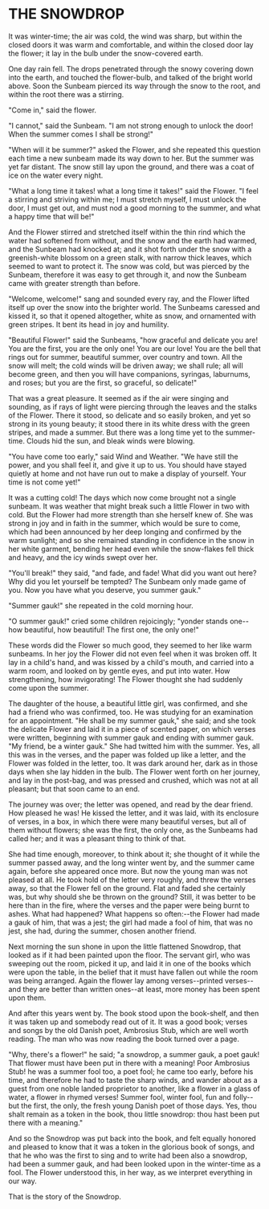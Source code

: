 # THE SNOWDROP

It was winter-time; the air was cold, the wind was sharp, but
within the closed doors it was warm and comfortable, and within the
closed door lay the flower; it lay in the bulb under the
snow-covered earth.

One day rain fell. The drops penetrated through the snowy covering
down into the earth, and touched the flower-bulb, and talked of the
bright world above. Soon the Sunbeam pierced its way through the
snow to the root, and within the root there was a stirring.

"Come in," said the flower.

"I cannot," said the Sunbeam. "I am not strong enough to unlock
the door! When the summer comes I shall be strong!"

"When will it be summer?" asked the Flower, and she repeated
this question each time a new sunbeam made its way down to her. But
the summer was yet far distant. The snow still lay upon the ground,
and there was a coat of ice on the water every night.

"What a long time it takes! what a long time it takes!" said the
Flower. "I feel a stirring and striving within me; I must stretch
myself, I must unlock the door, I must get out, and must nod a good
morning to the summer, and what a happy time that will be!"

And the Flower stirred and stretched itself within the thin rind
which the water had softened from without, and the snow and the
earth had warmed, and the Sunbeam had knocked at; and it shot forth
under the snow with a greenish-white blossom on a green stalk, with
narrow thick leaves, which seemed to want to protect it. The snow
was cold, but was pierced by the Sunbeam, therefore it was easy to get
through it, and now the Sunbeam came with greater strength than
before.

"Welcome, welcome!" sang and sounded every ray, and the Flower
lifted itself up over the snow into the brighter world. The Sunbeams
caressed and kissed it, so that it opened altogether, white as snow,
and ornamented with green stripes. It bent its head in joy and
humility.

"Beautiful Flower!" said the Sunbeams, "how graceful and
delicate you are! You are the first, you are the only one! You are our
love! You are the bell that rings out for summer, beautiful summer,
over country and town. All the snow will melt; the cold winds will
be driven away; we shall rule; all will become green, and then you
will have companions, syringas, laburnums, and roses; but you are
the first, so graceful, so delicate!"

That was a great pleasure. It seemed as if the air were singing
and sounding, as if rays of light were piercing through the leaves and
the stalks of the Flower. There it stood, so delicate and so easily
broken, and yet so strong in its young beauty; it stood there in its
white dress with the green stripes, and made a summer. But there was a
long time yet to the summer-time. Clouds hid the sun, and bleak
winds were blowing.

"You have come too early," said Wind and Weather. "We have still
the power, and you shall feel it, and give it up to us. You should
have stayed quietly at home and not have run out to make a display
of yourself. Your time is not come yet!"

It was a cutting cold! The days which now come brought not a
single sunbeam. It was weather that might break such a little Flower
in two with cold. But the Flower had more strength than she herself
knew of. She was strong in joy and in faith in the summer, which would
be sure to come, which had been announced by her deep longing and
confirmed by the warm sunlight; and so she remained standing in
confidence in the snow in her white garment, bending her head even
while the snow-flakes fell thick and heavy, and the icy winds swept
over her.

"You'll break!" they said, "and fade, and fade! What did you
want out here? Why did you let yourself be tempted? The Sunbeam only
made game of you. Now you have what you deserve, you summer gauk."

"Summer gauk!" she repeated in the cold morning hour.

"O summer gauk!" cried some children rejoicingly; "yonder stands
one--how beautiful, how beautiful! The first one, the only one!"

These words did the Flower so much good, they seemed to her like
warm sunbeams. In her joy the Flower did not even feel when it was
broken off. It lay in a child's hand, and was kissed by a child's
mouth, and carried into a warm room, and looked on by gentle eyes, and
put into water. How strengthening, how invigorating! The Flower
thought she had suddenly come upon the summer.

The daughter of the house, a beautiful little girl, was confirmed,
and she had a friend who was confirmed, too. He was studying for an
examination for an appointment. "He shall be my summer gauk," she
said; and she took the delicate Flower and laid it in a piece of
scented paper, on which verses were written, beginning with summer
gauk and ending with summer gauk. "My friend, be a winter gauk." She
had twitted him with the summer. Yes, all this was in the verses,
and the paper was folded up like a letter, and the Flower was folded
in the letter, too. It was dark around her, dark as in those days when
she lay hidden in the bulb. The Flower went forth on her journey,
and lay in the post-bag, and was pressed and crushed, which was not at
all pleasant; but that soon came to an end.

The journey was over; the letter was opened, and read by the
dear friend. How pleased he was! He kissed the letter, and it was
laid, with its enclosure of verses, in a box, in which there were many
beautiful verses, but all of them without flowers; she was the
first, the only one, as the Sunbeams had called her; and it was a
pleasant thing to think of that.

She had time enough, moreover, to think about it; she thought of
it while the summer passed away, and the long winter went by, and
the summer came again, before she appeared once more. But now the
young man was not pleased at all. He took hold of the letter very
roughly, and threw the verses away, so that the Flower fell on the
ground. Flat and faded she certainly was, but why should she be thrown
on the ground? Still, it was better to be here than in the fire, where
the verses and the paper were being burnt to ashes. What had happened?
What happens so often:--the Flower had made a gauk of him, that was
a jest; the girl had made a fool of him, that was no jest, she had,
during the summer, chosen another friend.

Next morning the sun shone in upon the little flattened
Snowdrop, that looked as if it had been painted upon the floor. The
servant girl, who was sweeping out the room, picked it up, and laid it
in one of the books which were upon the table, in the belief that it
must have fallen out while the room was being arranged. Again the
flower lay among verses--printed verses--and they are better than
written ones--at least, more money has been spent upon them.

And after this years went by. The book stood upon the
book-shelf, and then it was taken up and somebody read out of it. It
was a good book; verses and songs by the old Danish poet, Ambrosius
Stub, which are well worth reading. The man who was now reading the
book turned over a page.

"Why, there's a flower!" he said; "a snowdrop, a summer gauk, a
poet gauk! That flower must have been put in there with a meaning!
Poor Ambrosius Stub! he was a summer fool too, a poet fool; he came
too early, before his time, and therefore he had to taste the sharp
winds, and wander about as a guest from one noble landed proprietor to
another, like a flower in a glass of water, a flower in rhymed verses!
Summer fool, winter fool, fun and folly--but the first, the only,
the fresh young Danish poet of those days. Yes, thou shalt remain as a
token in the book, thou little snowdrop: thou hast been put there with
a meaning."

And so the Snowdrop was put back into the book, and felt equally
honored and pleased to know that it was a token in the glorious book
of songs, and that he who was the first to sing and to write had
been also a snowdrop, had been a summer gauk, and had been looked upon
in the winter-time as a fool. The Flower understood this, in her
way, as we interpret everything in our way.

That is the story of the Snowdrop.




